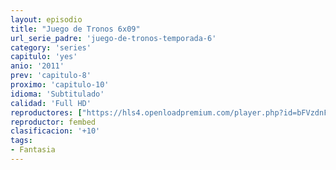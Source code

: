 ```yaml
---
layout: episodio
title: "Juego de Tronos 6x09"
url_serie_padre: 'juego-de-tronos-temporada-6'
category: 'series'
capitulo: 'yes'
anio: '2011'
prev: 'capitulo-8'
proximo: 'capitulo-10'
idioma: 'Subtitulado'
calidad: 'Full HD'
reproductores: ["https://hls4.openloadpremium.com/player.php?id=bFVzdnFtbTRVZFI2TjFYc0dKMkJ6aW41MEk3Q0xkVDZkZ1NKbHFjYzN1YnVDOVhlV2NqYW44LzdhY3dtL0VYQ09QSG5HYkYySDRSeU9ZOGNad2NPVlE9PQ&sub=https://sub.cuevana2.io/vtt-sub/sub7/Game.Of.Thrones.S06E09.vtt"]
reproductor: fembed
clasificacion: '+10'
tags:
- Fantasia
---
```












